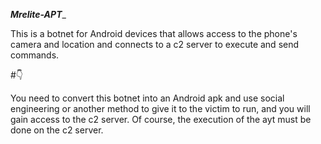 _____Mrelite-APT______

This is a botnet for Android devices that allows access to the phone's camera and location and connects to a c2 server to execute and send commands.

#👇

You need to convert this botnet into an Android apk and use social engineering or another method to give it to the victim to run, and you will gain access to the c2 server. Of course, the execution of the ayt must be done on the c2 server.
